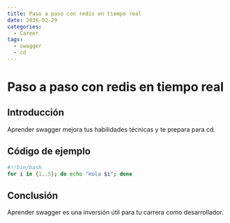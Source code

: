 ```yaml
---
title: Paso a paso con redis en tiempo real
date: 2036-02-29
categories:
  - Career
tags:
  - swagger
  - cd
---
```


# Paso a paso con redis en tiempo real

## Introducción

Aprender swagger mejora tus habilidades técnicas y te prepara para cd.

## Código de ejemplo

```bash
#!/bin/bash
for i in {1..5}; do echo "Hola $i"; done
```

## Conclusión

Aprender swagger es una inversión útil para tu carrera como desarrollador.